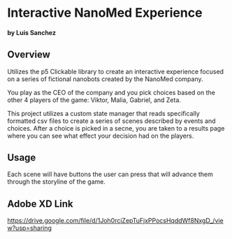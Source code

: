 # Interactive NanoMed Experience
#### by Luis Sanchez

## Overview
Utilizes the p5 Clickable library to create an interactive experience focused on a series of fictional nanobots created by the NanoMed company.

You play as the CEO of the company and you pick choices based on the other 4 players of the game: Viktor, Malia, Gabriel, and Zeta.

This project utilizes a custom state manager that reads specifically formatted csv files to create a series of scenes described by events and choices. After a choice is picked in a secne, you are taken to a results page where you can see what effect your decision had on the players.

## Usage
Each scene will have buttons the user can press that will advance them through the storyline of the game.

## Adobe XD Link
https://drive.google.com/file/d/1Joh0rciZepTuFjxPPocsHqddWf8NxgD_/view?usp=sharing